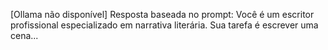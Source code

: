 [Ollama não disponível] Resposta baseada no prompt: Você é um escritor profissional especializado em narrativa literária. Sua tarefa é escrever uma cena...